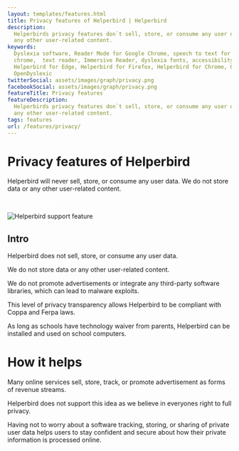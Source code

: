 ```yaml
---
layout: templates/features.html
title: Privacy features of Helperbird | Helperbird
description:
  Helperbirds privacy features don`t sell, store, or consume any user data. We do not store data or
  any other user-related content.
keywords:
  Dyslexia software, Reader Mode for Google Chrome, speech to text for chrome, Text to speech for
  chrome,  text reader, Immersive Reader, dyslexia fonts, accessibility software, dyslexia software,
  Helperbird for Edge, Helperbird for Firefox, Helperbird for Chrome, Opendyslexic for Chrome,
  OpenDyslexic
twitterSocial: assets/images/graph/privacy.png
facebookSocial: assets/images/graph/privacy.png
featureTitle: Privacy features
featureDescription:
  Helperbirds privacy features don`t sell, store, or consume any user data. We do not store data or
  any other user-related content.
tags: features
url: /features/privacy/
---
```


# Privacy features of Helperbird

Helperbird will never sell, store, or consume any user data. We do not store data or any other
user-related content.

<a 
  class="px-8 py-3 border  text-base font-medium rounded-md text-white bg-indigo-600 hover:bg-indigo-700 " style="color: white;" 
  href="/pricing"> Try Helperbird for Free </a>

![Helperbird support feature](https://www.helperbird.com/assets/images/new/overlay/overlay.png)

## Intro

Helperbird does not sell, store, or consume any user data.

We do not store data or any other user-related content.

We do not promote advertisements or integrate any third-party software libraries, which can lead to
malware exploits.

This level of privacy transparency allows Helperbird to be compliant with Coppa and Ferpa laws.

As long as schools have technology waiver from parents, Helperbird can be installed and used on
school computers.

# How it helps

Many online services sell, store, track, or promote advertisement as forms of revenue streams.

Helperbird does not support this idea as we believe in everyones right to full privacy.

Having not to worry about a software tracking, storing, or sharing of private user data helps users
to stay confident and secure about how their private information is processed online.
